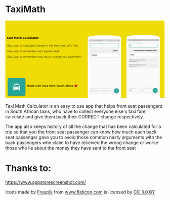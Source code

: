 # TaxiMath

![alt text](./graphic.png "Taxi math Banner")

Taxi Math Calculator is an easy to use app that helps front seat passengers in South African taxis, who have to collect everyone else`s taxi fare, calculate and give them back their CORRECT change respectively.

The app also keeps history of all the change that has been calculated for a trip so that you the front seat passenger can know how much each back seat passenger gave you to avoid those common nasty arguments with the back passengers who claim to have received the wrong change or worse those who lie about the money they have sent to the front seat




# Thanks to:

https://www.appstorescreenshot.com/
<div>Icons made by <a href="https://www.freepik.com/" title="Freepik">Freepik</a> from <a href="https://www.flaticon.com/" 			    title="Flaticon">www.flaticon.com</a> is licensed by <a href="http://creativecommons.org/licenses/by/3.0/" 			    title="Creative Commons BY 3.0" target="_blank">CC 3.0 BY</a></div>
